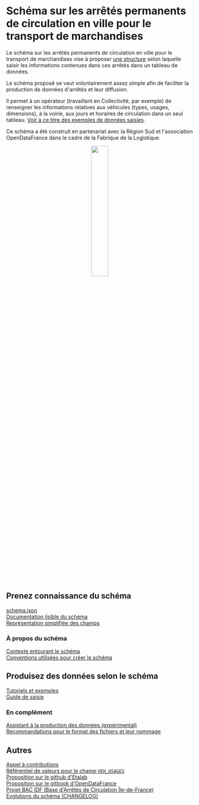 # Schéma sur les arrêtés permanents de circulation en ville pour le transport de marchandises

Le schéma sur les arrêtés permanents de circulation en ville pour le transport de marchandises vise à proposer [une structure](documentation/schema-page.md) selon laquelle saisir les informations contenues dans ces arrêtés dans un tableau de données.

Le schéma proposé se veut volontairement assez simple afin de faciliter la production de données d'arrêtés et leur diffusion.

Il permet à un opérateur (travaillant en Collectivité, par exemple) de renseigner les informations relatives aux véhicules (types, usages, dimensions), à la voirie, aux jours et horaires de circulation dans un seul tableau. [Voir à ce titre des exemples de données saisies](EXEMPLES.md).

Ce schéma a été construit en partenariat avec la Région Sud et l'association OpenDataFrance dans le cadre de la Fabrique de la Logistique.
<br>
<p align=center>
<img src=https://gblobscdn.gitbook.com/spaces%2F-M8umwbbnQtktzDT0-5_%2Favatar-rectangle-1591200295956.png?alt=media width='30%'>
</p>

## Prenez connaissance du schéma
[schema.json](schema.json)  
[Documentation lisible du schéma](documentation/schema-page.md)  
[Représentation simplifiée des champs](mindmaps/arrete-permanent-circulation.png) 

### À propos du schéma
[Contexte entourant le schéma](CONTEXTE.md)  
[Conventions utilisées pour créer le schéma](A-PROPOS.md)  

## Produisez des données selon le schéma
[Tutoriels et exemples](EXEMPLES.md)  
[Guide de saisie](GUIDE.md)  
### En complément
[Assistant à la production des données (expérimental)](https://cerema-med.shinyapps.io/groom-groom/)  
[Recommandations pour le format des fichiers et leur nommage](FORMAT.md)  

## Autres
[Appel à contributions](https://forms.gle/vUALzEDQqRsY2NgG9)  
[Référentiel de valeurs pour le champ `VEH_USAGES`](referentiels/VEH_USAGES.csv)  
[Proposition sur le github d'Etalab](https://github.com/etalab/schema.data.gouv.fr/issues/157)  
[Proposition sur le gitbook d'OpenDataFrance](https://opendatafrance.gitbook.io/fablog/territoires/chantiers/partage-des-donnees/standardisation/arretes-de-circulation)  
[Projet BAC IDF (Base d'Arrêtés de Circulation Île-de-France)](https://bac-idf.fr/)  
[Evolutions du schéma (CHANGELOG)](CHANGELOG.md)
